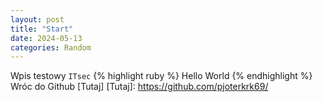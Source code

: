 ```yaml
---
layout: post
title: "Start"
date: 2024-05-13
categories: Random
---
```

Wpis testowy `ITsec`
{% highlight ruby %}
Hello World
{% endhighlight %}
Wróc do Github [Tutaj]
[Tutaj]: https://github.com/pjoterkrk69/
